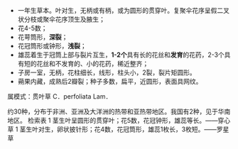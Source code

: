 * 一年生草本。叶对生，无柄或有柄，或为圆形的贯穿叶。复聚伞花序呈假二叉状分枝或聚伞花序顶生及腋生；
* 花4-5数；
* 花萼筒形，**深裂**；
* 花冠筒形或钟形，**浅裂**；
* 雄蕊着生于冠筒上部与裂片互生，**1-2个**具有长的花丝和**发育**的花药，2-3个具有短的花丝和不发育的、小的花药，稀近整齐；
* 子房一室，无柄，花柱细长，线形，柱头小，2裂，裂片矩圆形。
* 蒴果内藏，成熟后2瓣裂；种子多数，扁平，近圆形，表面具网纹。

属模式：贯叶草 C．perfoliata Lam．

约30种，分布于非洲、亚洲及大洋洲的热带和亚热带地区。我国有2种，见于华南地区。
检索表
1 茎生叶呈圆形的贯穿叶；花5数，花冠钟形，雄蕊等长。——穿心草
1 茎生叶对生，卵状披针形；花4数，花冠筒形，雄蕊1枚长，3枚短。——罗星草